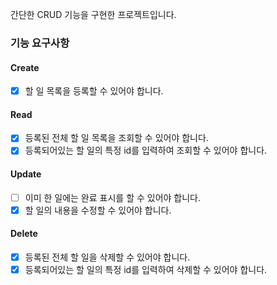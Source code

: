 간단한 CRUD 기능을 구현한 프로젝트입니다.

### 기능 요구사항
#### Create
- [x] 할 일 목록을 등록할 수 있어야 합니다.
#### Read
- [x] 등록된 전체 할 일 목록을 조회할 수 있어야 합니다.
- [x] 등록되어있는 할 일의 특정 id를 입력하여 조회할 수 있어야 합니다.
#### Update
- [ ] 이미 한 일에는 완료 표시를 할 수 있어야 합니다.
- [x] 할 일의 내용을 수정할 수 있어야 합니다.
#### Delete
- [x] 등록된 전체 할 일을 삭제할 수 있어야 합니다.
- [x] 등록되어있는 할 일의 특정 id를 입력하여 삭제할 수 있어야 합니다.
